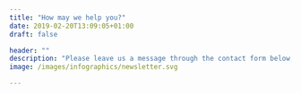 ```yaml
---
title: "How may we help you?"
date: 2019-02-20T13:09:05+01:00
draft: false

header: ""
description: "Please leave us a message through the contact form below, or reach out to one of our team members directly"
image: /images/infographics/newsletter.svg

---
```

